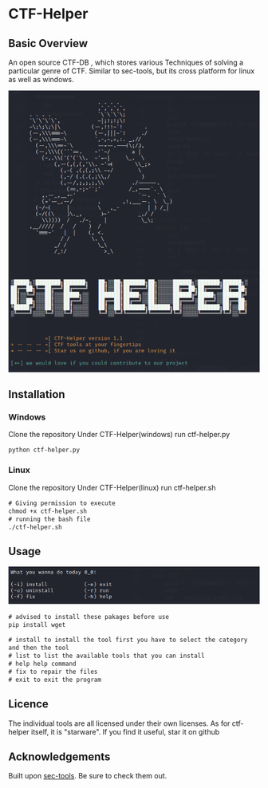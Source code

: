 # **CTF-Helper**

## Basic Overview

An open source CTF-DB , which stores various Techniques of solving a particular genre of CTF. Similar to sec-tools, but its cross platform for linux as well as windows.

![](2021-07-14-21-56-33.png)

## Installation

### Windows
Clone the repository
Under CTF-Helper(windows) run ctf-helper.py
```
python ctf-helper.py
```
### Linux
Clone the repository 
Under CTF-Helper(linux) run ctf-helper.sh
```
# Giving permission to execute
chmod +x ctf-helper.sh 
# running the bash file
./ctf-helper.sh
```

## Usage
![](2021-07-14-21-56-55.png)
```
# advised to install these pakages before use
pip install wget
```
```
# install to install the tool first you have to select the category and then the tool
# list to list the available tools that you can install
# help help command
# fix to repair the files 
# exit to exit the program
```
## Licence
The individual tools are all licensed under their own licenses. As for ctf-helper itself, it is "starware". If you find it useful, star it on github

## Acknowledgements
Built upon [sec-tools](https://github.com/eugenekolo/sec-tools). Be sure to check them out.
